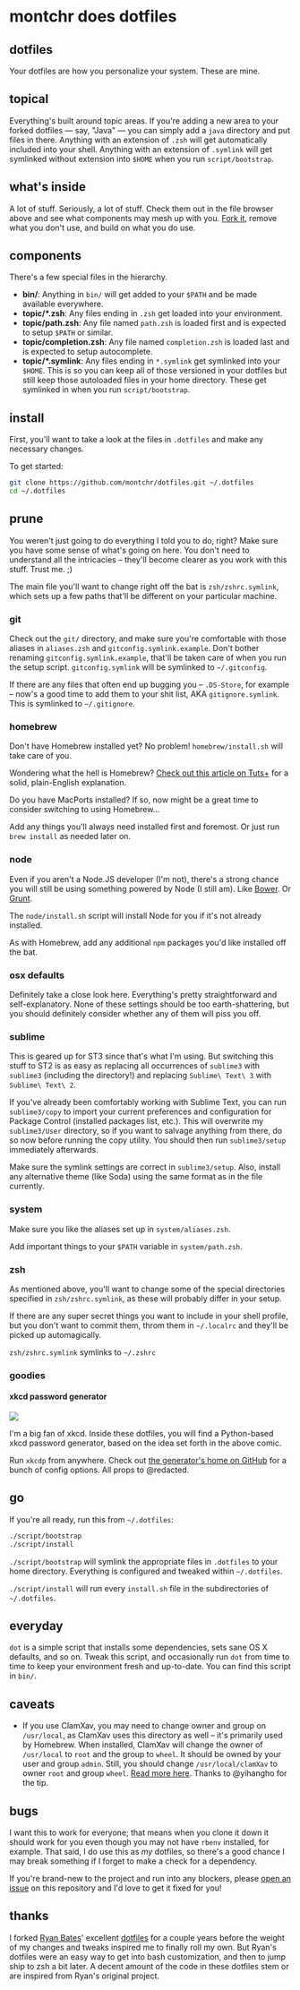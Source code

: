# montchr does dotfiles

## dotfiles

Your dotfiles are how you personalize your system. These are mine.

## topical

Everything's built around topic areas. If you're adding a new area to your
forked dotfiles — say, "Java" — you can simply add a `java` directory and put
files in there. Anything with an extension of `.zsh` will get automatically
included into your shell. Anything with an extension of `.symlink` will get
symlinked without extension into `$HOME` when you run `script/bootstrap`.

## what's inside

A lot of stuff. Seriously, a lot of stuff. Check them out in the file browser
above and see what components may mesh up with you.
[Fork it](https://github.com/montchr/dotfiles/fork), remove what you don't
use, and build on what you do use.

## components

There's a few special files in the hierarchy.

- **bin/**: Anything in `bin/` will get added to your `$PATH` and be made
  available everywhere.
- **topic/\*.zsh**: Any files ending in `.zsh` get loaded into your
  environment.
- **topic/path.zsh**: Any file named `path.zsh` is loaded first and is
  expected to setup `$PATH` or similar.
- **topic/completion.zsh**: Any file named `completion.zsh` is loaded
  last and is expected to setup autocomplete.
- **topic/\*.symlink**: Any files ending in `*.symlink` get symlinked into
  your `$HOME`. This is so you can keep all of those versioned in your dotfiles
  but still keep those autoloaded files in your home directory. These get
  symlinked in when you run `script/bootstrap`.

## install

First, you'll want to take a look at the files in `.dotfiles` and make any necessary changes.

To get started:

```sh
git clone https://github.com/montchr/dotfiles.git ~/.dotfiles
cd ~/.dotfiles
```

## prune

You weren't just going to do everything I told you to do, right? Make sure you have some sense of what's going on here. You don't need to understand all the intricacies – they'll become clearer as you work with this stuff. Trust me. ;)

The main file you'll want to change right off the bat is `zsh/zshrc.symlink`,
which sets up a few paths that'll be different on your particular machine.

### git

Check out the `git/` directory, and make sure you're comfortable with those aliases in `aliases.zsh` and `gitconfig.symlink.example`. Don't bother renaming `gitconfig.symlink.example`, that'll be taken care of when you run the setup script. `gitconfig.symlink` will be symlinked to `~/.gitconfig`.

If there are any files that often end up bugging you – `.DS-Store`, for example – now's a good time to add them to your shit list, AKA `gitignore.symlink`. This is symlinked to `~/.gitignore`.

### homebrew

Don't have Homebrew installed yet? No problem! `homebrew/install.sh` will take care of you.

Wondering what the hell is Homebrew? [Check out this article on Tuts+](http://computers.tutsplus.com/tutorials/homebrew-demystified-os-xs-ultimate-package-manager--mac-44884) for a solid, plain-English explanation.

Do you have MacPorts installed? If so, now might be a great time to consider switching to using Homebrew...

Add any things you'll always need installed first and foremost. Or just run `brew install` as needed later on.

### node

Even if you aren't a Node.JS developer (I'm not), there's a strong chance you will still be using something powered by Node (I still am). Like [Bower](http://bower.io/). Or [Grunt](http://gruntjs.com/).

The `node/install.sh` script will install Node for you if it's not already installed.

As with Homebrew, add any additional `npm` packages you'd like installed off the bat.

### osx defaults

Definitely take a close look here. Everything's pretty straightforward and self-explanatory. None of these settings should be too earth-shattering, but you should definitely consider whether any of them will piss you off.

### sublime

This is geared up for ST3 since that's what I'm using. But switching this stuff to ST2 is as easy as replacing all occurrences of `sublime3` with `sublime3` (including the directory!) and replacing `Sublime\ Text\ 3` with `Sublime\ Text\ 2`.

If you've already been comfortably working with Sublime Text, you can run `sublime3/copy` to import your current preferences and configuration for Package Control (installed packages list, etc.). This will overwrite my `sublime3/User` directory, so if you want to salvage anything from there, do so now before running the copy utility. You should then run `sublime3/setup` immediately afterwards.

Make sure the symlink settings are correct in `sublime3/setup`. Also, install any alternative theme (like Soda) using the same format as in the file currently.

### system

Make sure you like the aliases set up in `system/aliases.zsh`.

Add important things to your `$PATH` variable in `system/path.zsh`.

### zsh

As mentioned above, you'll want to change some of the special directories specified in `zsh/zshrc.symlink`, as these will probably differ in your setup.

If there are any super secret things you want to include in your shell profile, but you don't want to commit them, throm them in `~/.localrc` and they'll be picked up automagically.

`zsh/zshrc.symlink` symlinks to `~/.zshrc`

### goodies

#### xkcd password generator

[![](http://imgs.xkcd.com/comics/password_strength.png)](http://xkcd.com/936/)

I'm a big fan of xkcd. Inside these dotfiles, you will find a Python-based xkcd
password generator, based on the idea set forth in the above comic.

Run `xkcdp` from anywhere. Check out [the generator's home on GitHub](https://github.com/redacted/XKCD-password-generator)
for a bunch of config options. All props to @redacted.

## go

If you're all ready, run this from `~/.dotfiles`:

```sh
./script/bootstrap
./script/install
```

`./script/bootstrap` will symlink the appropriate files in `.dotfiles` to your home directory. Everything is configured and tweaked within `~/.dotfiles`.

`./script/install` will run every `install.sh` file in the subdirectories of `~/.dotfiles`.

## everyday

`dot` is a simple script that installs some dependencies, sets sane OS X
defaults, and so on. Tweak this script, and occasionally run `dot` from
time to time to keep your environment fresh and up-to-date. You can find
this script in `bin/`.

## caveats

- If you use ClamXav, you may need to change owner and group on `/usr/local`, as
 ClamXav uses this directory as well – it's primarily used by Homebrew. When
 installed, ClamXav will change the owner of `/usr/local` to `root` and the
 group to `wheel`. It should be owned by your user and group `admin`. Still,
 you should change `/usr/local/clamXav` to owner `root` and group `wheel`.
 [Read more here](http://www.yihangho.com/homebrew-and-clamxav/). Thanks to
 @yihangho for the tip.

## bugs

I want this to work for everyone; that means when you clone it down it should
work for you even though you may not have `rbenv` installed, for example. That
said, I do use this as *my* dotfiles, so there's a good chance I may break
something if I forget to make a check for a dependency.

If you're brand-new to the project and run into any blockers, please
[open an issue](https://github.com/montchr/dotfiles/issues) on this repository
and I'd love to get it fixed for you!

## thanks

I forked [Ryan Bates](http://github.com/ryanb)' excellent
[dotfiles](http://github.com/ryanb/dotfiles) for a couple years before the
weight of my changes and tweaks inspired me to finally roll my own. But Ryan's
dotfiles were an easy way to get into bash customization, and then to jump ship
to zsh a bit later. A decent amount of the code in these dotfiles stem or are
inspired from Ryan's original project.
